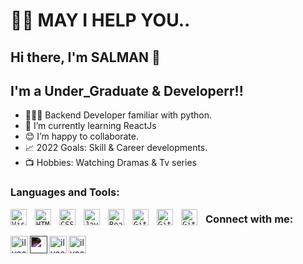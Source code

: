 
# 🤝🏻 MAY I HELP YOU..
## Hi there, I'm SALMAN  👋 
## I'm a Under_Graduate & Developerr!!

- 👨🏻‍💻 Backend Developer familiar with python. 
- 🌱 I’m currently learning ReactJs 
- 😊 I’m happy to collaborate.
- 📈 2022 Goals: Skill & Career developments.
- 📺 Hobbies: Watching Dramas & Tv series 


### Languages and Tools:

<code><img align="left" alt="Visual Studio Code" width="26px" src="https://cdn.jsdelivr.net/gh/devicons/devicon/icons/vscode/vscode-original.svg" style="padding-right:10px;" /></code>
<code><img align="left" alt="HTML5" width="26px" src="https://cdn.jsdelivr.net/gh/devicons/devicon/icons/html5/html5-original.svg" style="padding-right:10px;" /></code>
<code><img align="left" alt="CSS3" width="26px" src="https://cdn.jsdelivr.net/gh/devicons/devicon/icons/css3/css3-original.svg" style="padding-right:10px;" /></code>
<code><img align="left" alt="JavaScript" width="26px" src="https://cdn.jsdelivr.net/gh/devicons/devicon/icons/javascript/javascript-original.svg" style="padding-right:10px;" /></code>
<code><img align="left" alt="React" width="26px" src="https://cdn.jsdelivr.net/gh/devicons/devicon/icons/react/react-original.svg" style="padding-right:10px;" /></code>
<code><img align="left" alt="Git" width="26px" src="https://cdn.jsdelivr.net/gh/devicons/devicon/icons/git/git-original.svg" style="padding-right:10px;" /></code>
<code><img align="left" alt="GitHub" width="26px" src="https://user-images.githubusercontent.com/3369400/139447912-e0f43f33-6d9f-45f8-be46-2df5bbc91289.png" style="padding-right:10px;" /></code>
<code><img align="left" alt="GitHub" width="26px" src="https://user-images.githubusercontent.com/3369400/139448065-39a229ba-4b06-434b-bc67-616e2ed80c8f.png" style="padding-right:10px;" /></code>

### Connect with me:
[<img align="left" alt="ilyas | Instagram" width="28px" src="https://img.icons8.com/fluency/48/000000/instagram-new.png" />][instagram]
[<img style="filter: invert()" align="left" alt="ilyas | Twitter" width="28px" src="https://img.icons8.com/color/48/000000/twitter.png"/>][twitter]
[<img align="left" alt="ilyas | LinkedIn" width="28px" src="https://img.icons8.com/color/48/000000/linkedin.png" />][linkedin]
[<img align="left" alt="ilyas | Discord" width="28px" src="https://img.icons8.com/color/48/000000/discord-logo.png" />][discord]

[twitter]:https://twitter.com/salmn47214466com%2Filyasbabu&screen_name=ely_bbu
[linkedin]:https://www.linkedin.com/in/salman-pp-340598238/
[instagram]:https://www.instagram.com/_sa_lmn__/
[discord]:https://discordapp.com/users/728447035648245780

